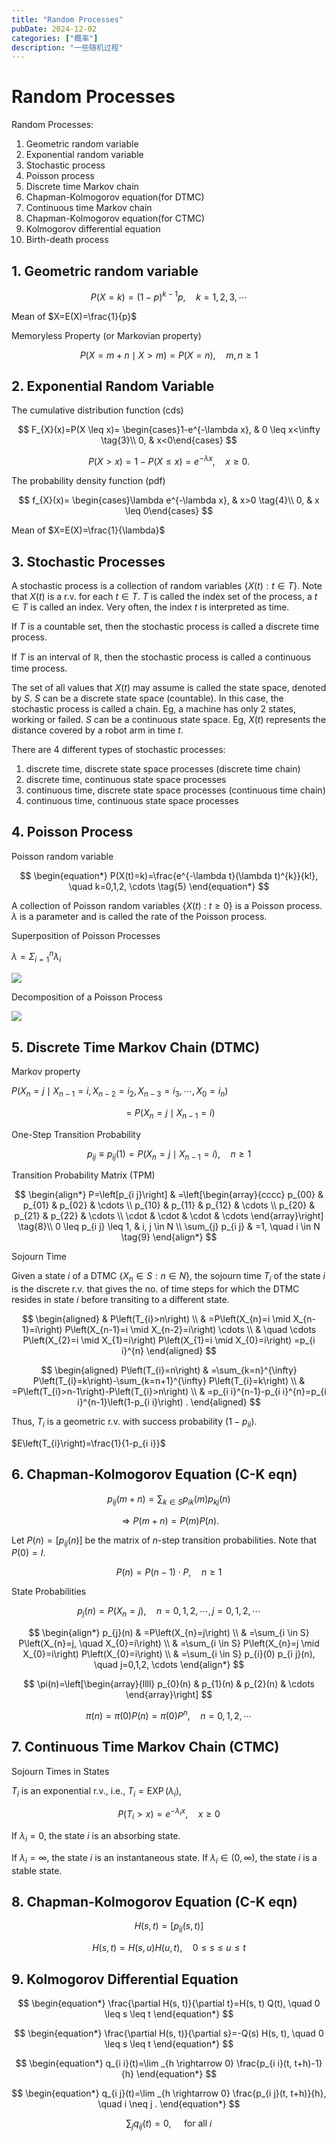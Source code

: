 ```yaml
---
title: "Random Processes"
pubDate: 2024-12-02
categories: ["概率"]
description: "一些随机过程"
---
```


# Random Processes

Random Processes:

1. Geometric random variable
2. Exponential random variable
3. Stochastic process
4. Poisson process
5. Discrete time Markov chain
6. Chapman-Kolmogorov equation(for DTMC)
7. Continuous time Markov chain
8. Chapman-Kolmogorov equation(for CTMC)
9. Kolmogorov differential equation
10. Birth-death process

## 1. Geometric random variable

$$
\begin{equation*}
P(X=k)=(1-p)^{k-1} p, \quad k=1,2,3, \cdots \tag{1}
\end{equation*}
$$

Mean of $X=E(X)=\frac{1}{p}$

Memoryless Property (or Markovian property)

$$
\begin{equation*}
P(X=m+n \mid X>m)=P(X=n), \quad m, n \geq 1 \tag{2}
\end{equation*}
$$

## 2. Exponential Random Variable

The cumulative distribution function (cds)

$$
F_{X}(x)=P(X \leq x)= \begin{cases}1-e^{-\lambda x}, & 0 \leq x<\infty  \tag{3}\\ 0, & x<0\end{cases}
$$

$$
P(X>x)=1-P(X \leq x)=e^{-\lambda x}, \quad x \geq 0 .
$$

The probability density function (pdf)

$$
f_{X}(x)= \begin{cases}\lambda e^{-\lambda x}, & x>0  \tag{4}\\ 0, & x \leq 0\end{cases}
$$

Mean of $X=E(X)=\frac{1}{\lambda}$

## 3. Stochastic Processes

A stochastic process is a collection of random variables $\{X(t): t \in T\}$. Note that $X(t)$ is a r.v. for each $t \in T$.
$T$ is called the index set of the process, a $t \in T$ is called an index. Very often, the index $t$ is interpreted as time.

If $T$ is a countable set, then the stochastic process is called a discrete time process.

If $T$ is an interval of $\mathbb{R}$, then the stochastic process is called a continuous time process.

The set of all values that $X(t)$ may assume is called the state space, denoted by $S$.
$S$ can be a discrete state space (countable). In this case, the stochastic process is called a chain. Eg, a machine has only 2 states, working or failed.
$S$ can be a continuous state space. Eg, $X(t)$ represents the distance covered by a robot arm in time $t$.

There are 4 different types of stochastic processes:

1. discrete time, discrete state space processes (discrete time chain)
2. discrete time, continuous state space processes
3. continuous time, discrete state space processes (continuous time chain)
4. continuous time, continuous state space processes

## 4. Poisson Process

Poisson random variable

$$
\begin{equation*}
P(X(t)=k)=\frac{e^{-\lambda t}(\lambda t)^{k}}{k!}, \quad k=0,1,2, \cdots \tag{5}
\end{equation*}
$$

A collection of Poisson random variables $\{X(t)$ : $t \geq 0\}$ is a Poisson process. $\lambda$ is a parameter and is called the rate of the Poisson process.

Superposition of Poisson Processes

$\lambda = \Sigma_{i=1}^{n} \lambda_{i}$

![](https://cdn.mathpix.com/cropped/2024_10_25_9ccb2666f78a919041a9g-18.jpg?height=1017&width=1603&top_left_y=1165&top_left_x=218)

Decomposition of a Poisson Process

![](https://cdn.mathpix.com/cropped/2024_10_25_9ccb2666f78a919041a9g-19.jpg?height=852&width=1337&top_left_y=1387&top_left_x=248)

## 5. Discrete Time Markov Chain (DTMC)

Markov property

$P\left(X_{n}=j \mid X_{n-1}=i, X_{n-2}=i_{2}, X_{n-3}=i_{3}, \cdots, X_{0}=i_{n}\right)$

$$
\begin{equation*}
=P\left(X_{n}=j \mid X_{n-1}=i\right) \tag{6}
\end{equation*}
$$

One-Step Transition Probability

$$
\begin{equation*}
p_{i j} \equiv p_{i j}(1)=P\left(X_{n}=j \mid X_{n-1}=i\right), \quad n \geq 1 \tag{7}
\end{equation*}
$$

Transition Probability Matrix (TPM)

$$
\begin{align*}
P=\left[p_{i j}\right] & =\left[\begin{array}{cccc}
p_{00} & p_{01} & p_{02} & \cdots \\
p_{10} & p_{11} & p_{12} & \cdots \\
p_{20} & p_{21} & p_{22} & \cdots \\
\cdot & \cdot & \cdot & \cdots
\end{array}\right]  \tag{8}\\
0 \leq p_{i j} \leq 1, & i, j \in N \\
\sum_{j} p_{i j} & =1, \quad i \in N \tag{9}
\end{align*}
$$

Sojourn Time

Given a state $i$ of a DTMC $\left\{X_{n} \in S: n \in N\right\}$, the sojourn time $T_{i}$ of the state $i$ is the discrete r.v. that gives the no. of time steps for which the DTMC resides in state $i$ before transiting to a different state.

$$
\begin{aligned}
& P\left(T_{i}>n\right) \\
& =P\left(X_{n}=i \mid X_{n-1}=i\right) P\left(X_{n-1}=i \mid X_{n-2}=i\right) \cdots \\
& \quad \cdots P\left(X_{2}=i \mid X_{1}=i\right) P\left(X_{1}=i \mid X_{0}=i\right)
=p_{i i}^{n} 
\end{aligned}
$$

$$
\begin{aligned}
P\left(T_{i}=n\right) & =\sum_{k=n}^{\infty} P\left(T_{i}=k\right)-\sum_{k=n+1}^{\infty} P\left(T_{i}=k\right) \\
& =P\left(T_{i}>n-1\right)-P\left(T_{i}>n\right) \\
& =p_{i i}^{n-1}-p_{i i}^{n}=p_{i i}^{n-1}\left(1-p_{i i}\right) .
\end{aligned}
$$

Thus, $T_{i}$ is a geometric r.v. with success probability $\left(1-p_{i i}\right)$.

$E\left(T_{i}\right)=\frac{1}{1-p_{i i}}$

## 6. Chapman-Kolmogorov Equation (C-K eqn)

$$
p_{i j}(m+n)=\sum_{k \in S} p_{i k}(m) p_{k j}(n)
$$

$$
\Longrightarrow P(m+n)=P(m) P(n) .
$$

Let $P(n)=\left[p_{i j}(n)\right]$ be the matrix of $n$-step transition probabilities. Note that $P(0)=I$.

$$
\begin{equation*}
P(n)=P(n-1) \cdot P, \quad n \geq 1
\end{equation*}
$$

State Probabilities

$$
\begin{equation*}
p_{j}(n)=P\left(X_{n}=j\right), \quad n=0,1,2, \cdots, j=0,1,2, \cdots 
\end{equation*}
$$

$$
\begin{align*}
p_{j}(n) & =P\left(X_{n}=j\right) \\
& =\sum_{i \in S} P\left(X_{n}=j, \quad X_{0}=i\right) \\
& =\sum_{i \in S} P\left(X_{n}=j \mid X_{0}=i\right) P\left(X_{0}=i\right) \\
& =\sum_{i \in S} p_{i}(0) p_{i j}(n), \quad j=0,1,2, \cdots 
\end{align*}
$$

$$
\pi(n)=\left[\begin{array}{llll}
p_{0}(n) & p_{1}(n) & p_{2}(n) & \cdots 
\end{array}\right]
$$

$$
\begin{equation*}
\pi(n)=\pi(0) P(n)=\pi(0) P^{n}, \quad n=0,1,2, \cdots
\end{equation*}
$$

## 7. Continuous Time Markov Chain (CTMC)

Sojourn Times in States

$T_{i}$ is an exponential r.v., i.e., $T_{i}=\operatorname{EXP}\left(\lambda_{i}\right)$,

$$
P\left(T_{i}>x\right)=e^{-\lambda_{i} x}, \quad x \geq 0
$$

If $\lambda_{i}=0$, the state $i$ is an absorbing state.

If $\lambda_{i}=\infty$, the state $i$ is an instantaneous state.
If $\lambda_{i} \in(0, \infty)$, the state $i$ is a stable state.

## 8. Chapman-Kolmogorov Equation (C-K eqn)

$$
H(s, t)=\left[p_{i j}(s, t)\right]
$$

$$
\begin{equation*}
H(s, t)=H(s, u) H(u, t), \quad 0 \leq s \leq u \leq t 
\end{equation*}
$$

## 9. Kolmogorov Differential Equation

$$
\begin{equation*}
\frac{\partial H(s, t)}{\partial t}=H(s, t) Q(t), \quad 0 \leq s \leq t 
\end{equation*}
$$

$$
\begin{equation*}
\frac{\partial H(s, t)}{\partial s}=-Q(s) H(s, t), \quad 0 \leq s \leq t
\end{equation*}
$$

$$
\begin{equation*}
q_{i i}(t)=\lim _{h \rightarrow 0} \frac{p_{i i}(t, t+h)-1}{h}
\end{equation*}
$$

$$
\begin{equation*}
q_{i j}(t)=\lim _{h \rightarrow 0} \frac{p_{i j}(t, t+h)}{h}, \quad i \neq j .
\end{equation*}
$$

$$
\begin{equation*}
\sum_{j} q_{i j}(t)=0, \quad \text { for all } i
\end{equation*}
$$

